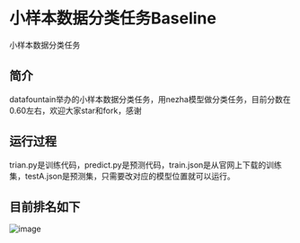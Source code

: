 # 小样本数据分类任务Baseline
小样本数据分类任务
## 简介
datafountain举办的小样本数据分类任务，用nezha模型做分类任务，目前分数在0.60左右，欢迎大家star和fork，感谢
## 运行过程
trian.py是训练代码，predict.py是预测代码，train.json是从官网上下载的训练集，testA.json是预测集，只需要改对应的模型位置就可以运行。
## 目前排名如下
![image](https://github.com/effort-yq/mydemo/blob/main/demo.jpg)
